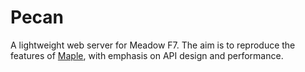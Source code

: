 # Pecan
A lightweight web server for Meadow F7. The aim is to reproduce the features of [Maple](https://github.com/WildernessLabs/Meadow.Foundation/tree/main/Source/Meadow.Foundation.Libraries_and_Frameworks/Web.Maple), with emphasis on API design and performance.
